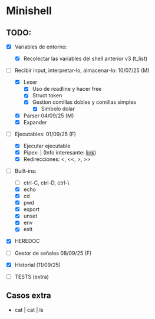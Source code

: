 # Minishell

## TODO:

- [x] Variables de entorno: 
	- [x] Recolectar las variables del shell anterior v3 (t_list)

- [ ] Recibir input, interpretar-lo, almacenar-lo: 10/07/25 (M)
	- [x] Lexer 
		- [x] Uso de readline y hacer free
 		- [x] Struct token
   		- [x] Gestion comillas dobles y comillas simples
     		- [x] Simbolo dolar
	- [x] Parser 04/09/25 (M)
	- [x] Expander
  
- [ ] Ejecutables: 01/09/25  (F)
	- [x] Ejecutar ejecutable
	- [x] Pipex: | (Info interesante: [link](https://www.cs.toronto.edu/~rupert/209/lec09.pdf))
	- [x] Redirecciones: <, <<, >, >>
   
- [ ] Built-ins:
	- [ ] ctrl-C, ctrl-D, ctrl-\
	- [x] echo
	- [x] cd
	- [x] pwd
	- [x] export
	- [x] unset
	- [x] env
	- [x] exit
   
 - [x] HEREDOC
 - [ ] Gestor de señales 08/09/25 (F)
 - [x] Historial (11/09/25)

- [ ] TESTS (extra)


## Casos extra
- cat | cat | ls
